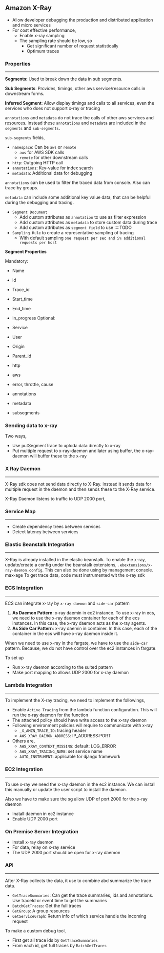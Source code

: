 ## Amazon X-Ray

- Allow developer debugging the production and distributed application and micro services
- For cost effective performance, 
  - Enable x-ray sampling
  - The sampling rate should be low, so
    - Get significant number of request statistically
    - Optimum traces

### Properties

---

**Segments**: Used to break down the data in sub segments.

**Sub Segments**: Provides, timings, other aws service/resource calls in downstream forms.

**Inferred Segment**: Allow display timings and calls to all services, even the services who does not support x-ray or tracing

`annotations` and `metadata` do not trace the calls of other aws services and resources. Instead these `annotations` and `metadata` are included in the `segments` and `sub-segments`.

`sub-segments` fields,

- `namespace`: Can be `aws` or `remote`
  - `aws` for AWS SDK calls
  - `remote` for other downstream calls
- `http`: Outgoing HTTP call
- `annotations`: Key-value for index search
- `metadata`: Additional data for debugging

`annotations` can be used to filter the traced data from console. Also can trace by groups.

`metadata` can include some additional key value data, that can be helpful during the debugging and tracing.

- `Segment Document`
  - Add custom attributes as `annotation` to use as filter expression
  - Add custom attributes as `metadata` to store custom data during trace
  - Add custom attributes as `segment field` to use ::::TODO
- `Sampling Rule` to create a representative sampling of tracing
  - With default sampling `one request per sec and 5% additional requests per host`

**Segment Properties**

Mandatory:

- Name
- id
- Trace_id
- Start_time
- End_time
- In_progress
  Optional:

- Service
- User
- Origin
- Parent_id
- http
- aws
- error, throttle, cause
- annotations
- metadata
- subsegments

### Sending data to x-ray

Two ways,

- Use putSegmentTrace to uploda data directly to x-ray
- Put multiple request to x-ray-daemon and later using buffer, the x-ray-daemon will buffer these to the x-ray

### X Ray Daemon

---

X-Ray sdk does not send data directly to X-Ray. Instead it sends data for multiple request in the daemon and then sends these to the X-Ray service.

X-Ray Daemon listens to traffic to UDP 2000 port,

### Service Map

---

- Create dependency trees between services
- Detect latency between services

### Elastic Beanstalk Integration

---

X-Ray is already installed in the elastic beanstalk. To enable the x-ray, update/create a config under the beanstalk extensions, `.ebextensions/x-ray-daemon.config`. This can also be done using by management console.
max-age
To get trace data, code must instrumented wit the x-ray sdk

### ECS Integration

---

ECS can integrate x-ray by `x-ray daemon` and `side-car` pattern

1. **As Daemon Pattern**: x-ray daemin in ec2 instance. To use x-ray in ecs, we need to use the x-ray daemon container for each of the ecs instances. In this case, the x-ray daemon acts as the x-ray agents.
2. **As Side Car Pattern**: x-ray daemin in container. In this case, each of the container in the ecs will have x-ray daemon inside it.

When we need to use x-ray in the fargate, we have to use the `side-car` pattern. Because, we do not have control over the ec2 instances in fargate.

To set up

- Run x-ray daemon according to the suited pattern
- Make port mapping to allows UDP 2000 for x-ray daemon

### Lambda Integration

---

To implement the X-ray tracing, we need to implement the followings,

- Enable `Active Tracing` from the lambda function configuration. This will run the x-ray daemon for the function
- The attached policy should have write access to the x-ray daemon
- Following environment policies will require to communicate with x-ray
  - `_X_AMZN_TRACE_ID`: tracing header
  - `AWS_XRAY_DAEMON_ADDRESS`: IP_ADDRESS:PORT
- Others are,
  - `AWS_XRAY_CONTEXT_MISSING`: default: LOG_ERROR
  - `AWS_XRAY_TRACING_NAME`: set service name
  - `AUTO_INSTRUMENT`: applicable for django framework

### EC2 Integration

---

To use x-ray we need the x-ray daemon in the ec2 instance. We can install this manually or update the user script to install the daemon.

Also we have to make sure the sg allow UDP of port 2000 for the x-ray daemon

- Inatall daemon in ec2 instance
- Enable UDP 2000 port

### On Premise Server Integration

- Install x-ray daemon
- For data, relay on x-ray service
- The UDP 2000 port should be open for x-ray daemon

### API

---

After X-Ray collects the data, it use to combine abd summarize the trace data.

- `GetTraceSummaries`: Can get the trace summaries, ids and annotations. Use traceId or event time to get the summaries
- `BatchGetTraces`: Get the full traces
- `GetGroup`: A group resources
- `GetServiceGraph`: Return info of which service handle the incoming request

To make a custom debug tool,

- First get all trace ids by `GetTraceSummaries`
- From each id, get full traces by `BatchGetTraces`
